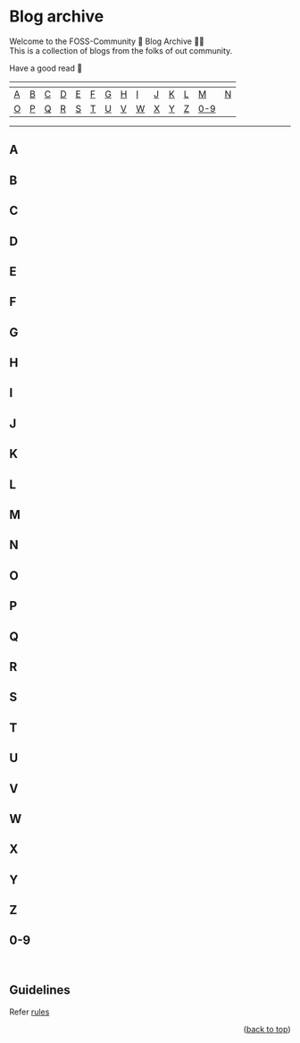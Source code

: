 <div id="top"></div>
<h1>Blog archive</h1>

<p>
Welcome to the FOSS-Community 🪽 Blog Archive 👋🏻 <br>
This is a collection of blogs from the folks of out community. 

Have a good read 📖
</p>

<div align="center">
   <table>
      <thead>
         <tr>
            <th align="left"></th>
            <th align="left"></th>
            <th align="left"></th>
            <th align="left"></th>
            <th align="left"></th>
            <th align="left"></th>
            <th align="left"></th>
            <th align="left"></th>
            <th align="left"></th>
            <th align="left"></th>
            <th align="left"></th>
            <th align="left"></th>
            <th align="left"></th>
            <th align="left"></th>
         </tr>
      </thead>
      <tbody>
         <tr>
            <td align="left"><a href="#A">A</a></td>
            <td align="left"><a href="#B">B</a></td>
            <td align="left"><a href="#C">C</a></td>
            <td align="left"><a href="#D">D</a></td>
            <td align="left"><a href="#E">E</a></td>
            <td align="left"><a href="#F">F</a></td>
            <td align="left"><a href="#G">G</a></td>
            <td align="left"><a href="#H">H</a></td>
            <td align="left"><a href="#I">I</a></td>
            <td align="left"><a href="#J">J</a></td>
            <td align="left"><a href="#K">K</a></td>
            <td align="left"><a href="#L">L</a></td>
            <td align="left"><a href="#M">M</a></td>
            <td align="left"><a href="#N">N</a></td>
         </tr>
         <tr>
            <td align="left"><a href="#O">O</a></td>
            <td align="left"><a href="#P">P</a></td>
            <td align="left"><a href="#Q">Q</a></td>
            <td align="left"><a href="#R">R</a></td>
            <td align="left"><a href="#S">S</a></td>
            <td align="left"><a href="#T">T</a></td>
            <td align="left"><a href="#U">U</a></td>
            <td align="left"><a href="#V">V</a></td>
            <td align="left"><a href="#W">W</a></td>
            <td align="left"><a href="#X">X</a></td>
            <td align="left"><a href="#Y">Y</a></td>
            <td align="left"><a href="#Z">Z</a></td>
            <td align="left"><a href="#0-9">0-9</a></td>
            <td align="left"></td>
         </tr>
      </tbody>
   </table>
</div>

<hr>

<div>
    <section id="A">
  <h1>A</h1>
  
</section>

<section id="B">
  <h1>B</h1>
  
</section>

<section id="C">
  <h1>C</h1>
  
</section>

<section id="D">
  <h1>D</h1>
  
</section>

<section id="E">
  <h1>E</h1>
  
</section>

<section id="F">
  <h1>F</h1>
  
</section>

<section id="G">
  <h1>G</h1>
  
</section>

<section id="H">
  <h1>H</h1>
  
</section>

<section id="I">
  <h1>I</h1>
  
</section>

<section id="J">
  <h1>J</h1>
  
</section>

<section id="K">
  <h1>K</h1>
  
</section>

<section id="L">
  <h1>L</h1>
  
</section>

<section id="M">
  <h1>M</h1>
  
</section>

<section id="N">
  <h1>N</h1>
  
</section>

<section id="O">
  <h1>O</h1>
  
</section>

<section id="P">
  <h1>P</h1>
  
</section>

<section id="Q">
  <h1>Q</h1>

</section>

<section id="R">
  <h1>R</h1>
  
</section>

<section id="S">
  <h1>S</h1>
  
</section>

<section id="T">
  <h1>T</h1>
  
</section>

<section id="U">
  <h1>U</h1>
  
</section>

<section id="V">
  <h1>V</h1>
  
</section>

<section id="W">
  <h1>W</h1>
  
</section>

<section id="X">
  <h1>X</h1>
  
</section>

<section id="Y">
  <h1>Y</h1>
  
</section>

<section id="Z">
  <h1>Z</h1>
  
</section>

<section id="0-9">
  <h1>0-9</h1>
  
</section>

</div>

<br>

<h2 id="guidelines">Guidelines</h2>
<p>Refer <a href="https://github.com/FOSS-Community/blog-archive/blob/main/GUIDELINES.md">rules</a></p>
<p align="right">(<a href="#top">back to top</a>)</p>

<br>  
